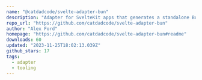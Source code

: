 ```yaml
---
name: "@catdadcode/svelte-adapter-bun"
description: "Adapter for SvelteKit apps that generates a standalone Bun.js server."
repo_url: "https://github.com/catdadcode/svelte-adapter-bun"
author: "Alex Ford"
homepage: "https://github.com/catdadcode/svelte-adapter-bun#readme"
downloads: 60
updated: "2023-11-25T18:02:13.039Z"
github_stars: 17
tags: 
  - adapter
  - tooling
---
```

